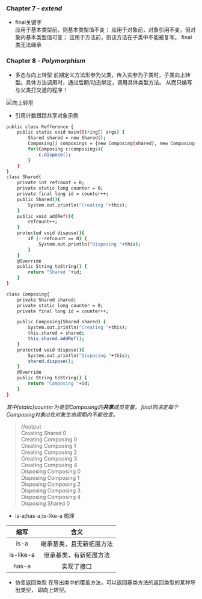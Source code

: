 ### Chapter 7 - ***extend***
* final关键字  
应用于基本类型前，则基本类型值不变；
应用于对象前，对象引用不变，但对象内基本类型值可变；
应用于方法前，则该方法在子类中不能被复写。
final类无法继承

### Chapter 8 - ***Polymorphism***
* 多态与向上转型
前期定义方法形参为父类，传入实参为子类时，子类向上转型。具体方法调用时，通过后期/动态绑定，调用具体类型方法。
从而只编写与父类打交道的程序！

![向上转型](https://timgsa.baidu.com/timg?image&quality=80&size=b9999_10000&sec=1537715513905&di=798aba637e3d250cf1bc9cb086cf4157&imgtype=0&src=http%3A%2F%2Fimage.codes51.com%2FArticle%2Fimage%2F20150512%2F20150512141922_9180.jpg "向上转型")

* 引用计数跟踪共享对象示例 
```sh
public class Refference {
	public static void main(String[] args) {
		Shared shared = new Shared();
		Composing[] composings = {new Composing(shared), new Composing(shared), new Composing(shared), new Composing(shared), new Composing(shared)};
		for(Composing c:composings){
			c.dispose();
		}
	}
}
class Shared{
	private int refcount = 0;
	private static long counter = 0;
	private final long id = counter++;
	public Shared(){
		System.out.println("Creating "+this);
	}
	public void addRef(){
		refcount++;
	}
	protected void dispose(){
		if (--refcount == 0) {
		    System.out.println("Disposing "+this);
		}
	}
	@Override
	public String toString() {
		return "Shared "+id;
	}
}

class Composing{
	private Shared shared;
	private static long counter = 0;
	private final long id = counter++;

	public Composing(Shared shared) {
		System.out.println("Creating "+this);
		this.shared = shared;
		this.shared.addRef();
	}
	protected void dispose(){
		System.out.println("Disposing "+this);
		shared.dispose();
	}
	@Override
	public String toString() {
		return "Composing "+id;
	}
}
```
*其中(static)counter为类型Composing的**共享**成员变量，*
*final则决定每个Composing对象id在对象生命周期内不能改变。*
> //output  
Creating Shared 0  
Creating Composing 0  
Creating Composing 1  
Creating Composing 2  
Creating Composing 3  
Creating Composing 4  
Disposing Composing 0  
Disposing Composing 1  
Disposing Composing 2  
Disposing Composing 3  
Disposing Composing 4  
Disposing Shared 0   
* is-a;has-a;is-like-a 梳理  

| 缩写 | 含义 |
| :---: | :---: |
| is-a | 继承基类，且无新拓展方法 |
| is-like-a | 继承基类，有新拓展方法 |
| has-a | 实现了接口 |
* 协变返回类型
在导出类中的覆盖方法，可以返回基类方法的返回类型的某种导出类型，
即向上转型。